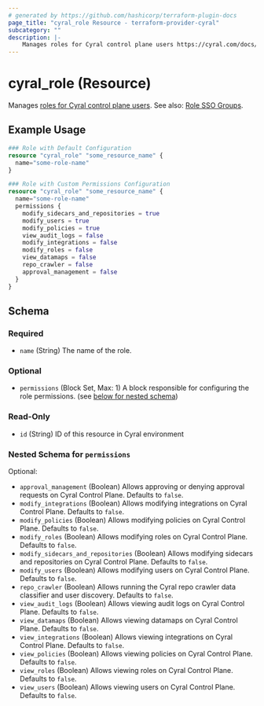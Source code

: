 ```yaml
---
# generated by https://github.com/hashicorp/terraform-plugin-docs
page_title: "cyral_role Resource - terraform-provider-cyral"
subcategory: ""
description: |-
    Manages roles for Cyral control plane users https://cyral.com/docs/user-administration/manage-cyral-roles/#create-and-manage-administrator-roles-for-cyral-control-plane-users. See also: Role SSO Groups ./role_sso_groups.md.
---
```


# cyral_role (Resource)

Manages [roles for Cyral control plane users](https://cyral.com/docs/user-administration/manage-cyral-roles/#create-and-manage-administrator-roles-for-cyral-control-plane-users). See also: [Role SSO Groups](./role_sso_groups.md).

## Example Usage

```terraform
### Role with Default Configuration
resource "cyral_role" "some_resource_name" {
  name="some-role-name"
}

### Role with Custom Permissions Configuration
resource "cyral_role" "some_resource_name" {
  name="some-role-name"
  permissions {
    modify_sidecars_and_repositories = true
    modify_users = true
    modify_policies = true
    view_audit_logs = false
    modify_integrations = false
    modify_roles = false
    view_datamaps = false
    repo_crawler = false
    approval_management = false
  }
}
```

<!-- schema generated by tfplugindocs -->

## Schema

### Required

-   `name` (String) The name of the role.

### Optional

-   `permissions` (Block Set, Max: 1) A block responsible for configuring the role permissions. (see [below for nested schema](#nestedblock--permissions))

### Read-Only

-   `id` (String) ID of this resource in Cyral environment

<a id="nestedblock--permissions"></a>

### Nested Schema for `permissions`

Optional:

-   `approval_management` (Boolean) Allows approving or denying approval requests on Cyral Control Plane. Defaults to `false`.
-   `modify_integrations` (Boolean) Allows modifying integrations on Cyral Control Plane. Defaults to `false`.
-   `modify_policies` (Boolean) Allows modifying policies on Cyral Control Plane. Defaults to `false`.
-   `modify_roles` (Boolean) Allows modifying roles on Cyral Control Plane. Defaults to `false`.
-   `modify_sidecars_and_repositories` (Boolean) Allows modifying sidecars and repositories on Cyral Control Plane. Defaults to `false`.
-   `modify_users` (Boolean) Allows modifying users on Cyral Control Plane. Defaults to `false`.
-   `repo_crawler` (Boolean) Allows running the Cyral repo crawler data classifier and user discovery. Defaults to `false`.
-   `view_audit_logs` (Boolean) Allows viewing audit logs on Cyral Control Plane. Defaults to `false`.
-   `view_datamaps` (Boolean) Allows viewing datamaps on Cyral Control Plane. Defaults to `false`.
-   `view_integrations` (Boolean) Allows viewing integrations on Cyral Control Plane. Defaults to `false`.
-   `view_policies` (Boolean) Allows viewing policies on Cyral Control Plane. Defaults to `false`.
-   `view_roles` (Boolean) Allows viewing roles on Cyral Control Plane. Defaults to `false`.
-   `view_users` (Boolean) Allows viewing users on Cyral Control Plane. Defaults to `false`.
